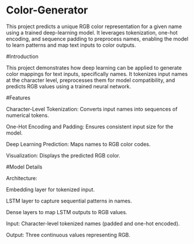 # Color-Generator
This project predicts a unique RGB color representation for a given name using a trained deep-learning model. It leverages tokenization, one-hot encoding, and sequence padding to preprocess names, enabling the model to learn patterns and map text inputs to color outputs.


#Introduction


This project demonstrates how deep learning can be applied to generate color mappings for text inputs, specifically names. It tokenizes input names at the character level, preprocesses them for model compatibility, and predicts RGB values using a trained neural network.


#Features


Character-Level Tokenization: Converts input names into sequences of numerical tokens.

One-Hot Encoding and Padding: Ensures consistent input size for the model.

Deep Learning Prediction: Maps names to RGB color codes.

Visualization: Displays the predicted RGB color.


#Model Details


Architecture:

Embedding layer for tokenized input.

LSTM layer to capture sequential patterns in names.

Dense layers to map LSTM outputs to RGB values.

Input: Character-level tokenized names (padded and one-hot encoded).

Output: Three continuous values representing RGB.

